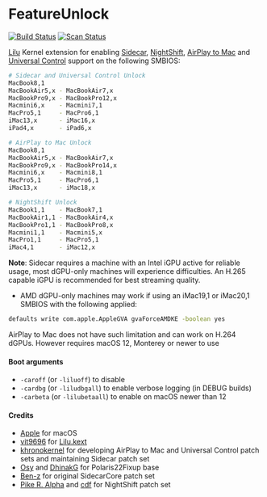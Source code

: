 FeatureUnlock
==============

[![Build Status](https://github.com/acidanthera/FeatureUnlock/workflows/CI/badge.svg?branch=master)](https://github.com/acidanthera/FeatureUnlock/actions) [![Scan Status](https://scan.coverity.com/projects/23354/badge.svg?flat=1)](https://scan.coverity.com/projects/23354)

[Lilu](https://github.com/acidanthera/Lilu) Kernel extension for enabling [Sidecar](https://support.apple.com/en-ca/HT210380), [NightShift](https://support.apple.com/guide/mac-help/use-night-shift-mchl97bc676d/mac), [AirPlay to Mac](https://www.apple.com/macos/monterey-preview/) and [Universal Control](https://www.apple.com/macos/monterey-preview/) support on the following SMBIOS:

```sh
# Sidecar and Universal Control Unlock
MacBook8,1
MacBookAir5,x - MacBookAir7,x
MacBookPro9,x - MacBookPro12,x
Macmini6,x    - Macmini7,1
MacPro5,1     - MacPro6,1
iMac13,x      - iMac16,x
iPad4,x       - iPad6,x

# AirPlay to Mac Unlock
MacBook8,1
MacBookAir5,x - MacBookAir7,x
MacBookPro9,x - MacBookPro14,x
Macmini6,x    - Macmini8,1
MacPro5,1     - MacPro6,1
iMac13,x      - iMac18,x

# NightShift Unlock
MacBook1,1    - MacBook7,1
MacBookAir1,1 - MacBookAir4,x
MacBookPro1,1 - MacBookPro8,x
Macmini1,1    - Macmini5,x
MacPro1,1     - MacPro5,1
iMac4,1       - iMac12,x
```

**Note**: Sidecar requires a machine with an Intel iGPU active for reliable usage, most dGPU-only machines will experience difficulties. An H.265 capable iGPU is recommended for best streaming quality.

* AMD dGPU-only machines may work if using an iMac19,1 or iMac20,1 SMBIOS with the following applied:

```sh
defaults write com.apple.AppleGVA gvaForceAMDKE -boolean yes
```

AirPlay to Mac does not have such limitation and can work on H.264 dGPUs. However requires macOS 12, Monterey or newer to use

#### Boot arguments

- `-caroff` (or `-liluoff`) to disable
- `-cardbg` (or `-liludbgall`) to enable verbose logging (in DEBUG builds)
- `-carbeta` (or `-lilubetaall`) to enable on macOS newer than 12

#### Credits

- [Apple](https://www.apple.com) for macOS  
- [vit9696](https://github.com/vit9696) for [Lilu.kext](https://github.com/vit9696/Lilu)
- [khronokernel](https://github.com/khronokernel) for developing AirPlay to Mac and Universal Control patch sets and maintaining Sidecar patch set
- [Osy](https://github.com/Osy/Polaris22Fixup/) and [DhinakG](https://github.com/dhinakg/Polaris22Fixup/) for Polaris22Fixup base
- [Ben-z](https://github.com/ben-z/free-sidecar) for original SidecarCore patch set
- [Pike R. Alpha](https://pikeralpha.wordpress.com/2017/01/30/4398/) and [cdf](https://github.com/cdf/NightShiftEnabler) for NightShift patch set
